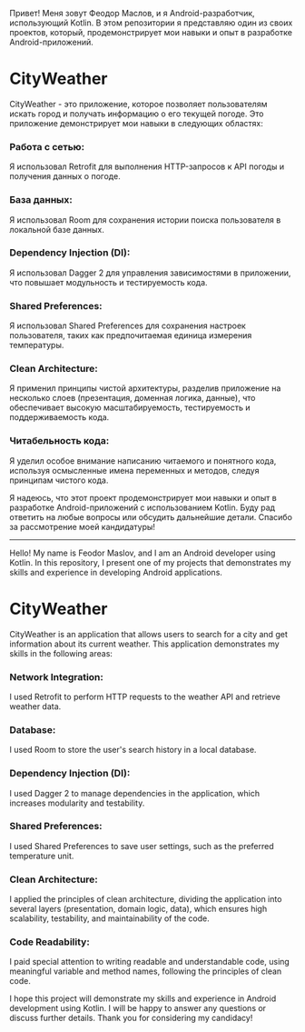 
Привет! Меня зовут Феодор Маслов, и я Android-разработчик, использующий Kotlin. В этом репозитории я представляю один из своих проектов, который, продемонстрирует мои навыки и опыт в разработке Android-приложений.

# CityWeather

CityWeather - это приложение, которое позволяет пользователям искать город и получать информацию о его текущей погоде. Это приложение демонстрирует мои навыки в следующих областях:

### Работа с сетью: 
Я использовал Retrofit для выполнения HTTP-запросов к API погоды и получения данных о погоде.

### База данных: 
Я использовал Room для сохранения истории поиска пользователя в локальной базе данных.

### Dependency Injection (DI): 
Я использовал Dagger 2 для управления зависимостями в приложении, что повышает модульность и тестируемость кода.

### Shared Preferences: 
Я использовал Shared Preferences для сохранения настроек пользователя, таких как предпочитаемая единица измерения температуры.

### Clean Architecture: 
Я применил принципы чистой архитектуры, разделив приложение на несколько слоев (презентация, доменная логика, данные), что обеспечивает высокую масштабируемость, тестируемость и поддерживаемость кода.

### Читабельность кода: 
Я уделил особое внимание написанию читаемого и понятного кода, используя осмысленные имена переменных и методов, следуя принципам чистого кода.


Я надеюсь, что этот проект продемонстрирует мои навыки и опыт в разработке Android-приложений с использованием Kotlin. Буду рад ответить на любые вопросы или обсудить дальнейшие детали. Спасибо за рассмотрение моей кандидатуры!

*************************

Hello! My name is Feodor Maslov, and I am an Android developer using Kotlin. In this repository, I present one of my projects that demonstrates my skills and experience in developing Android applications.

# CityWeather

CityWeather is an application that allows users to search for a city and get information about its current weather. This application demonstrates my skills in the following areas:

### Network Integration: 
I used Retrofit to perform HTTP requests to the weather API and retrieve weather data.

### Database: 
I used Room to store the user's search history in a local database.

### Dependency Injection (DI): 
I used Dagger 2 to manage dependencies in the application, which increases modularity and testability.

### Shared Preferences: 
I used Shared Preferences to save user settings, such as the preferred temperature unit.

### Clean Architecture: 
I applied the principles of clean architecture, dividing the application into several layers (presentation, domain logic, data), which ensures high scalability, testability, and maintainability of the code.

### Code Readability: 
I paid special attention to writing readable and understandable code, using meaningful variable and method names, following the principles of clean code.

I hope this project will demonstrate my skills and experience in Android development using Kotlin. I will be happy to answer any questions or discuss further details. Thank you for considering my candidacy!
